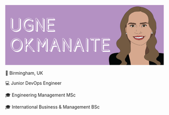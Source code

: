 <img src= "https://github.com/ugneokmanaite/ugneokmanaite/blob/master/banner.png"></img>

:pushpin: Birmingham, UK

:computer: Junior DevOps Engineer

:mortar_board: Engineering Management MSc

:mortar_board: International Business & Management BSc
